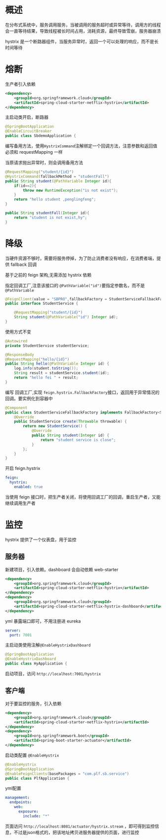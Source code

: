 # 概述

在分布式系统中，服务调用服务，当被调用的服务超时或异常等待，调用方的线程会一直等待结果，导致线程被长时间占用，消耗资源，最终导致雪崩，服务器崩溃

hystrix 是一个断路器组件，当服务异常时，返回一个可以处理的响应，而不是长时间等待

# 熔断

生产者引入依赖

```xml
<dependency>
    <groupId>org.springframework.cloud</groupId>
    <artifactId>spring-cloud-starter-netflix-hystrix</artifactId>
</dependency>
```

主启动类开启，断路器

```java
@SpringBootApplication
@EnableCircuitBreaker
public class SbdemoApplication {
```

编写备用方法，使用`HystrixCommand`注解绑定一个回调方法，注意参数和返回值必须和 requestMapping 一样

当原请求抛出异常时，则会调用备用方法

```java
@RequestMapping("student/{id}")
@HystrixCommand(fallbackMethod = "studentFall")
public String student(@PathVariable Integer id){
    if(id==2){
        throw new RuntimeException("is not exist");
    }
    return "hello student ,penglingfeng";
}

public String studentFall(Integer id){
    return "student is not exist,hy";
}
```

# 降级

当硬件资源不够时，需要将服务停掉，为了防止消费者没有响应，在消费者端，提供 fallback 回调

基于之前的 feign 架构,无需添加 hystrix 依赖

指定回调工厂,注意该接口的 `@PathVariable("id")`要指定参数名，而不是`@PathVariable`

```java
@FeignClient(value = "SBPRO",fallbackFactory = StudentServiceFallbackFactory.class)
public interface StudentService {

    @RequestMapping("student/{id}")
    String student(@PathVariable("id") Integer id);
}
```

使用方式不变

```java
@Autowired
private StudentService studentService;

@ResponseBody
@RequestMapping("hello/{id}")
public String hello(@PathVariable Integer id) {
    log.info(student.toString());
    String result = studentService.student(id);
    return "hello fei " + result;
}
```

编写 回调工厂,实现 `feign.hystrix.FallbackFactory`接口，返回用于异常情况的回调。要实例化到容器中

```java
@Component
public class StudentServiceFallbackFactory implements FallbackFactory<StudentService> {
    @Override
    public StudentService create(Throwable throwable) {
        return new StudentService() {
            @Override
            public String student(Integer id) {
                return "student service is close";
            }
        };
    }
}
```

开启 feign.hystrix

```yaml
feign:
  hystrix:
    enabled: true
```

当使用 feign 接口时，把生产者关闭，将使用回调工厂的回调，重启生产者，又能继续调用生产者

# 监控

hystrix 提供了一个仪表盘，用于监控

## 服务器

新建项目，引入依赖。dashboard 会自动依赖 web-starter

```xml
<dependency>
    <groupId>org.springframework.cloud</groupId>
    <artifactId>spring-cloud-starter-netflix-hystrix</artifactId>
</dependency>
<dependency>
    <groupId>org.springframework.cloud</groupId>
    <artifactId>spring-cloud-starter-netflix-hystrix-dashboard</artifactId>
</dependency>
```

yml 暴露端口即可，不用注册进 eureka

```yaml
server:
  port: 7001
```

主启动类使用注解`@EnableHystrixDashboard`

```java
@SpringBootApplication
@EnableHystrixDashboard
public class HyApplication {
```

启动项目，访问 `http://localhost:7001/hystrix `

## 客户端

对于要监控的服务，引入依赖

```xml
<dependency>
    <groupId>org.springframework.cloud</groupId>
    <artifactId>spring-cloud-starter-netflix-hystrix</artifactId>
</dependency>
<dependency>
    <groupId>org.springframework.boot</groupId>
    <artifactId>spring-boot-starter-actuator</artifactId>
</dependency>
```

启动类配置 `@EnableHystrix`

```java
@EnableHystrix
@SpringBootApplication
@EnableFeignClients(basePackages = "com.plf.sb.service")
public class PlfApplication {
```

yml配置

```yaml
management:
  endpoints:
    web:
      exposure:
        include: "*"
```

页面访问 `http://localhost:8081/actuator/hystrix.stream` ，即可得到监控信息，不过是json格式的，把该地址拷贝进服务器提供的页面，进行监控